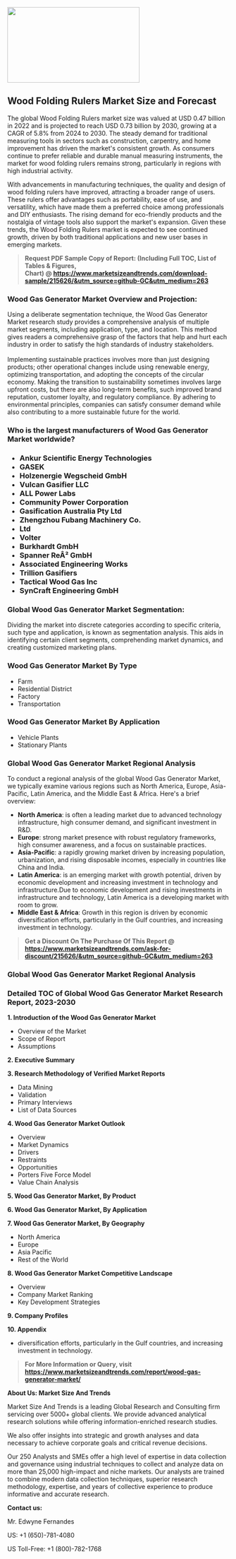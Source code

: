 <p><img class="alignnone size-medium wp-image-20088" src="https://ffe5etoiles.com/wp-content/uploads/2024/12/MST1-300x171.png" alt="" width="300" height="171" /></p><h2>Wood Folding Rulers Market Size and Forecast</h2><p>The global Wood Folding Rulers market size was valued at USD 0.47 billion in 2022 and is projected to reach USD 0.73 billion by 2030, growing at a CAGR of 5.8% from 2024 to 2030. The steady demand for traditional measuring tools in sectors such as construction, carpentry, and home improvement has driven the market's consistent growth. As consumers continue to prefer reliable and durable manual measuring instruments, the market for wood folding rulers remains strong, particularly in regions with high industrial activity.</p><p>With advancements in manufacturing techniques, the quality and design of wood folding rulers have improved, attracting a broader range of users. These rulers offer advantages such as portability, ease of use, and versatility, which have made them a preferred choice among professionals and DIY enthusiasts. The rising demand for eco-friendly products and the nostalgia of vintage tools also support the market's expansion. Given these trends, the Wood Folding Rulers market is expected to see continued growth, driven by both traditional applications and new user bases in emerging markets.</p></p><blockquote id="" class=""><strong>Request PDF Sample Copy of Report: (Including Full TOC, List of Tables &amp; Figures, Chart)&nbsp;@&nbsp;<strong><a href="https://www.marketsizeandtrends.com/download-sample/215626/&utm_source=github-GC&utm_medium=263" target="_blank">https://www.marketsizeandtrends.com/download-sample/215626/&utm_source=github-GC&utm_medium=263</a></strong></strong></blockquote><h3 id="" class="">Wood Gas Generator Market&nbsp;Overview and Projection:</h3><p id="" class="">Using a deliberate segmentation technique, the Wood Gas Generator Market research study provides a comprehensive analysis of multiple market segments, including application, type, and location. This method gives readers a comprehensive grasp of the factors that help and hurt each industry in order to satisfy the high standards of industry stakeholders. <br /> <br />Implementing sustainable practices involves more than just designing products; other operational changes include using renewable energy, optimizing transportation, and adopting the concepts of the circular economy. Making the transition to sustainability sometimes involves large upfront costs, but there are also long-term benefits, such improved brand reputation, customer loyalty, and regulatory compliance. By adhering to environmental principles, companies can satisfy consumer demand while also contributing to a more sustainable future for the world.</p><h3 id="" class="">Who is the largest manufacturers of&nbsp;Wood Gas Generator Market worldwide?</h3><h3 class=""><p><ul><li>Ankur Scientific Energy Technologies </li><li> GASEK </li><li> Holzenergie Wegscheid GmbH </li><li> Vulcan Gasifier LLC </li><li> ALL Power Labs </li><li> Community Power Corporation </li><li> Gasification Australia Pty Ltd </li><li> Zhengzhou Fubang Machinery Co. </li><li> Ltd </li><li> Volter </li><li> Burkhardt GmbH </li><li> Spanner ReÂ² GmbH </li><li> Associated Engineering Works </li><li> Trillion Gasifiers </li><li> Tactical Wood Gas Inc </li><li> SynCraft Engineering GmbH</li></ul></p></h3><h3 id="" class="">Global&nbsp;Wood Gas Generator Market Segmentation:</h3><p id="" class="">Dividing the market into discrete categories according to specific criteria, such type and application, is known as segmentation analysis. This aids in identifying certain client segments, comprehending market dynamics, and creating customized marketing plans.</p><h3 id="" class="">Wood Gas Generator Market&nbsp;By Type</h3><p><p><ul><li>Farm</li><li> Residential District</li><li> Factory</li><li> Transportation</p></li></ul></p></p><h3 id="" class="">Wood Gas Generator Market&nbsp;By Application</h3><p class=""><p><ul><li>Vehicle Plants</li><li> Stationary Plants</li></ul></p></p><h3 id="" class="">Global Wood Gas Generator Market Regional Analysis</h3><p id="" class="">To conduct a regional analysis of the global Wood Gas Generator Market, we typically examine various regions such as North America, Europe, Asia-Pacific, Latin America, and the Middle East &amp; Africa. Here's a brief overview:</p><ul><li><strong>North America</strong>: is often a leading market due to advanced technology infrastructure, high consumer demand, and significant investment in R&amp;D.</li><li><strong>Europe</strong>: strong market presence with robust regulatory frameworks, high consumer awareness, and a focus on sustainable practices.</li><li><strong>Asia-Pacific</strong>: a rapidly growing market driven by increasing population, urbanization, and rising disposable incomes, especially in countries like China and India.</li><li><strong>Latin America</strong>: is an emerging market with growth potential, driven by economic development and increasing investment in technology and infrastructure.Due to economic development and rising investments in infrastructure and technology, Latin America is a developing market with room to grow.</li><li><strong>Middle East &amp; Africa</strong>: Growth in this region is driven by economic diversification efforts, particularly in the Gulf countries, and increasing investment in technology.</li></ul><blockquote id="" class=""><strong>Get a Discount On The Purchase Of This Report @ <strong><a href="https://www.marketsizeandtrends.com/ask-for-discount/215626/&utm_source=github-GC&utm_medium=263" target="_blank">https://www.marketsizeandtrends.com/ask-for-discount/215626/&utm_source=github-GC&utm_medium=263</a></strong></strong></blockquote><h3 id="" class="">Global Wood Gas Generator Market Regional Analysis</h3><h3 id="" class="">Detailed TOC of Global Wood Gas Generator Market Research Report, 2023-2030</h3><p id="" class=""><strong>1. Introduction of the Wood Gas Generator Market</strong></p><ul><li>Overview of the Market</li><li>Scope of Report</li><li>Assumptions</li></ul><p id="" class=""><strong>2. Executive Summary</strong></p><p id="" class=""><strong>3. Research Methodology of Verified Market Reports</strong></p><ul><li>Data Mining</li><li>Validation</li><li>Primary Interviews</li><li>List of Data Sources</li></ul><p id="" class=""><strong>4. Wood Gas Generator Market Outlook</strong></p><ul><li>Overview</li><li>Market Dynamics</li><li>Drivers</li><li>Restraints</li><li>Opportunities</li><li>Porters Five Force Model</li><li>Value Chain Analysis</li></ul><p id="" class=""><strong>5. Wood Gas Generator Market, By Product</strong></p><p id="" class=""><strong>6. Wood Gas Generator Market, By Application</strong></p><p id="" class=""><strong>7. Wood Gas Generator Market, By Geography</strong></p><ul><li>North America</li><li>Europe</li><li>Asia Pacific</li><li>Rest of the World</li></ul><p id="" class=""><strong>8. Wood Gas Generator Market Competitive Landscape</strong></p><ul><li>Overview</li><li>Company Market Ranking</li><li>Key Development Strategies</li></ul><p id="" class=""><strong>9. Company Profiles</strong></p><p id="" class=""><strong>10. Appendix</strong></p><ul><li>diversification efforts, particularly in the Gulf countries, and increasing investment in technology.</li></ul><blockquote id="" class=""><strong>For More Information or Query, visit <strong><strong><a href="https://www.marketsizeandtrends.com/report/wood-gas-generator-market/" target="_blank">https://www.marketsizeandtrends.com/report/wood-gas-generator-market/</a></strong></strong></strong></blockquote><p id="" class=""><strong>About Us: Market Size And Trends</strong></p><p id="" class="">Market Size And Trends is a leading Global Research and Consulting firm servicing over 5000+ global clients. We provide advanced analytical research solutions while offering information-enriched research studies.</p><p id="" class="">We also offer insights into strategic and growth analyses and data necessary to achieve corporate goals and critical revenue decisions.</p><p id="" class="">Our 250 Analysts and SMEs offer a high level of expertise in data collection and governance using industrial techniques to collect and analyze data on more than 25,000 high-impact and niche markets. Our analysts are trained to combine modern data collection techniques, superior research methodology, expertise, and years of collective experience to produce informative and accurate research.</p><p id="" class=""><strong>Contact us:</strong></p><p id="" class="">Mr. Edwyne Fernandes</p><p id="" class="">US: +1 (650)-781-4080</p><p id="" class="">US Toll-Free: +1 (800)-782-1768</p>
